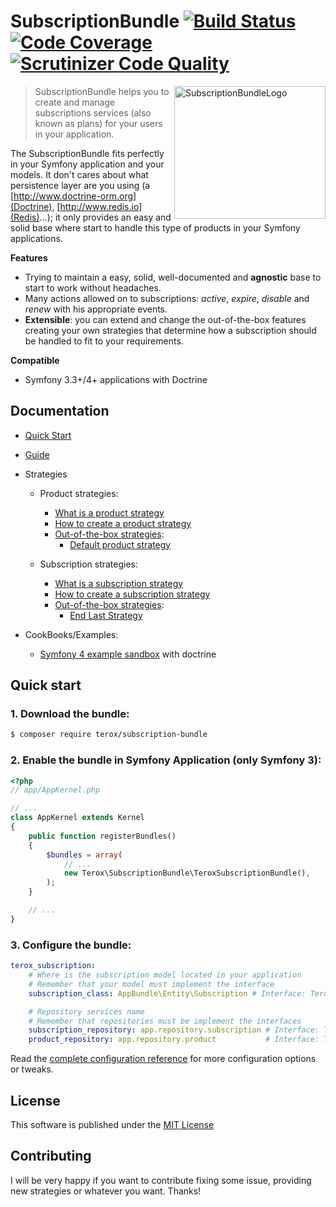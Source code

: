 SubscriptionBundle
[![Build Status](https://travis-ci.org/terox/SubscriptionBundle.svg?branch=master)](https://travis-ci.org/terox/SubscriptionBundle)
[![Code Coverage](https://scrutinizer-ci.com/g/terox/SubscriptionBundle/badges/coverage.png?b=master)](https://scrutinizer-ci.com/g/terox/SubscriptionBundle/?branch=master)
[![Scrutinizer Code Quality](https://scrutinizer-ci.com/g/terox/SubscriptionBundle/badges/quality-score.png?b=master)](https://scrutinizer-ci.com/g/terox/SubscriptionBundle/?branch=master)
==================

<img src="https://raw.githubusercontent.com/terox/SubscriptionBundle/master/doc/images/SubscriptionBundleLogo.png" alt="SubscriptionBundleLogo" width="242" height="212" align="right">

> SubscriptionBundle helps you to create and manage subscriptions services (also known as plans) for your users in your application.

The SubscriptionBundle fits perfectly in your Symfony application and your models. It don't cares about what persistence
layer are you using (a [http://www.doctrine-orm.org](Doctrine), [http://www.redis.io](Redis)...); it only provides an easy 
and solid base where start to handle this type of products in your Symfony applications.

**Features**
 * Trying to maintain a easy, solid, well-documented and **agnostic** base to start to work without headaches.
 * Many actions allowed on to subscriptions: *active*, *expire*, *disable* and *renew* with his appropriate events.
 * **Extensible**: you can extend and change the out-of-the-box features creating your own strategies that determine how 
 a subscription should be handled to fit to your requirements.

**Compatible**
 * Symfony 3.3+/4+ applications with Doctrine
 
Documentation
-------------

* [Quick Start](#quick-start)
* [Guide](https://github.com/terox/SubscriptionBundle/blob/master/doc/Guide.md)
* Strategies
    * Product strategies:
        * [What is a product strategy](https://github.com/terox/SubscriptionBundle/blob/master/doc/WhatIsProductStrategy.md)
        * [How to create a product strategy](https://github.com/terox/SubscriptionBundle/blob/master/doc/HowToCreateAProductStrategy.md])
        * [Out-of-the-box strategies](https://github.com/terox/SubscriptionBundle/blob/master/doc/strategies/product):
            * [Default product strategy](https://github.com/terox/SubscriptionBundle/blob/master/doc/strategies/product/DefaultStrategy.md)
            
    * Subscription strategies:
        * [What is a subscription strategy](https://github.com/terox/SubscriptionBundle/blob/master/doc/WhatIsAProductStrategy.md)
        * [How to create a subscription strategy](https://github.com/terox/SubscriptionBundle/blob/master/doc/HowToCreateASubscriptionStrategy.md)
        * [Out-of-the-box strategies](https://github.com/terox/SubscriptionBundle/blob/master/doc/strategies/subscription):
            * [End Last Strategy](https://github.com/terox/SubscriptionBundle/blob/master/doc/strategies/subscription/EndLastStrategy.md)

* CookBooks/Examples:
    * [Symfony 4 example sandbox](https://github.com/terox/sf4-subscription-example) with doctrine

Quick start
-----------

### 1. Download the bundle:

```bash
$ composer require terox/subscription-bundle
```

### 2. Enable the bundle in Symfony Application (only Symfony 3):

```php
<?php
// app/AppKernel.php

// ...
class AppKernel extends Kernel
{
    public function registerBundles()
    {
        $bundles = array(
            // ...
            new Terox\SubscriptionBundle\TeroxSubscriptionBundle(),
        );
    }

    // ...
}
```

### 3. Configure the bundle:

```yaml
terox_subscription:
    # Where is the subscription model located in your application
    # Remember that your model must implement the interface
    subscription_class: AppBundle\Entity\Subscription # Interface: Terox\SubscriptionBundle\Model\SubscriptionInterface

    # Repository services name
    # Remember that repositories must be implement the interfaces
    subscription_repository: app.repository.subscription # Interface: Terox\SubscriptionBundle\Repository\SubscriptionRepositoryInterface
    product_repository: app.repository.product           # Interface: Terox\SubscriptionBundle\Repository\ProductRepositoryInterface
```
Read the [complete configuration reference](https://github.com/terox/SubscriptionBundle/blob/master/doc/ReferenceConfig.md) for more configuration options or tweaks.

License
-------

This software is published under the [MIT License](https://github.com/terox/SubscriptionBundle/master/LICENSE.md)

Contributing
------------

I will be very happy if you want to contribute fixing some issue, providing new strategies or whatever you want. Thanks!
